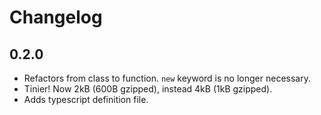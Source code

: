 # Changelog

## 0.2.0

- Refactors from class to function. `new` keyword is no longer necessary.
- Tinier! Now 2kB (600B gzipped), instead 4kB (1kB gzipped).
- Adds typescript definition file.
